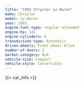 ```yaml
---
title: "1993 Chrysler Le Baron"
make: Chrysler
model: Le Baron
year: 1993
engine-fuel-type: regular unleaded
engine-hp: 141
engine-cylinders: 6
transmission-type: Automatic
driven-wheels: Front wheel drive
number-of-doors: 2
market-category: N/A
vehicle-size: Compact
vehicle-style: Convertible
---
```


{{< car_info >}}
